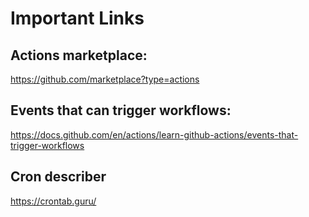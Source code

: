 # Important Links

## Actions marketplace:

https://github.com/marketplace?type=actions

## Events that can trigger workflows:

https://docs.github.com/en/actions/learn-github-actions/events-that-trigger-workflows

## Cron describer

https://crontab.guru/
